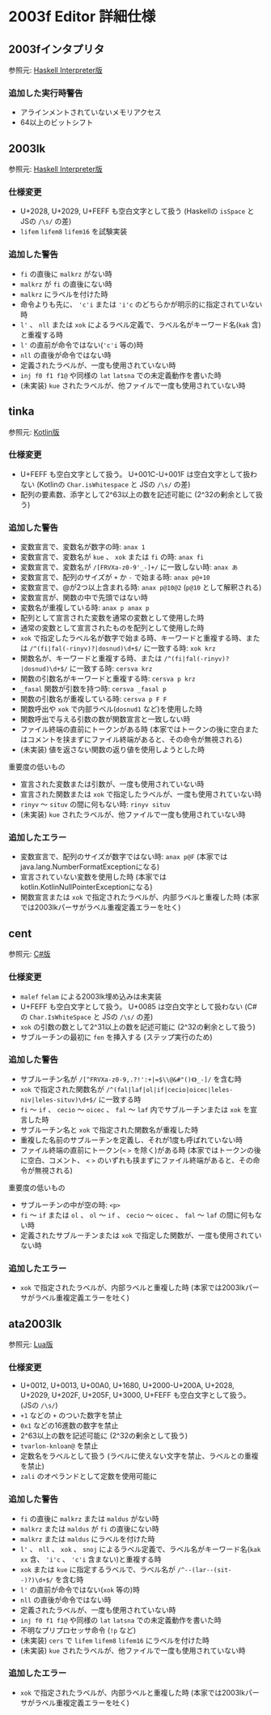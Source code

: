 # 2003f Editor 詳細仕様

## 2003fインタプリタ
参照元: [Haskell Interpreter版](https://github.com/jurliyuuri/OS/tree/master/assembler)

### 追加した実行時警告
* アラインメントされていないメモリアクセス
* 64以上のビットシフト

## 2003lk
参照元: [Haskell Interpreter版](https://github.com/jurliyuuri/OS/tree/master/assembler)

### 仕様変更
* U+2028, U+2029, U+FEFF も空白文字として扱う (Haskellの `isSpace` と JSの `/\s/` の差)
* `lifem` `lifem8` `lifem16` を試験実装

### 追加した警告
* `fi` の直後に `malkrz` がない時
* `malkrz` が `fi` の直後にない時
* `malkrz` にラベルを付けた時
* 命令よりも先に、 `'c'i` または `'i'c` のどちらかが明示的に指定されていない時
* `l'` 、 `nll` または `xok` によるラベル定義で、ラベル名がキーワード名(`kak` 含)と重複する時
* `l'` の直前が命令ではない(`'c'i` 等の)時
* `nll` の直後が命令ではない時
* 定義されたラベルが、一度も使用されていない時
* `inj f0 f1 f1@` や同様の `lat` `latsna` での未定義動作を書いた時
* (未実装) `kue` されたラベルが、他ファイルで一度も使用されていない時

## tinka
参照元: [Kotlin版](https://github.com/Nobuyuki-Tokuchi/tinka)

### 仕様変更
* U+FEFF も空白文字として扱う。 U+001C-U+001F は空白文字として扱わない (Kotlinの `Char.isWhitespace` と JSの `/\s/` の差)
* 配列の要素数、添字として2^63以上の数を記述可能に (2^32の剰余として扱う)

### 追加した警告
* 変数宣言で、変数名が数字の時: `anax 1`
* 変数宣言で、変数名が `kue` 、 `xok` または `fi` の時: `anax fi`
* 変数宣言で、変数名が `/[FRVXa-z0-9'_-]+/` に一致しない時: `anax あ`
* 変数宣言で、配列のサイズが `+` か `-` で始まる時: `anax p@+10`
* 変数宣言で、@が2つ以上含まれる時: `anax p@10@2` (`p@10` として解釈される)
* 変数宣言が、関数の中で先頭ではない時
* 変数名が重複している時: `anax p anax p`
* 配列として宣言された変数を通常の変数として使用した時
* 通常の変数として宣言されたものを配列として使用した時
* `xok` で指定したラベル名が数字で始まる時、キーワードと重複する時、または `/^(fi|fal(-rinyv)?|dosnud)\d+$/` に一致する時: `xok krz`
* 関数名が、キーワードと重複する時、または `/^(fi|fal(-rinyv)?|dosnud)\d+$/` に一致する時: `cersva krz`
* 関数の引数名がキーワードと重複する時: `cersva p krz`
* `_fasal` 関数が引数を持つ時: `cersva _fasal p`
* 関数の引数名が重複している時: `cersva p F F`
* 関数呼出や `xok` で内部ラベル(`dosnud1` など)を使用した時
* 関数呼出で与える引数の数が関数宣言と一致しない時
* ファイル終端の直前にトークンがある時 (本家ではトークンの後に空白またはコメントを挟まずにファイル終端があると、その命令が無視される)
* (未実装) 値を返さない関数の返り値を使用しようとした時

重要度の低いもの
* 宣言された変数または引数が、一度も使用されていない時
* 宣言された関数または `xok` で指定したラベルが、一度も使用されていない時
* `rinyv` 〜 `situv` の間に何もない時: `rinyv situv`
* (未実装) `kue` されたラベルが、他ファイルで一度も使用されていない時

### 追加したエラー
* 変数宣言で、配列のサイズが数字ではない時: `anax p@F` (本家ではjava.lang.NumberFormatExceptionになる)
* 宣言されていない変数を使用した時 (本家ではkotlin.KotlinNullPointerExceptionになる)
* 関数宣言または `xok` で指定されたラベルが、内部ラベルと重複した時 (本家では2003lkパーサがラベル重複定義エラーを吐く)

## cent
参照元: [C#版](https://github.com/Nobuyuki-Tokuchi/Cent)

### 仕様変更
* `malef` `felam` による2003lk埋め込みは未実装
* U+FEFF も空白文字として扱う。 U+0085 は空白文字として扱わない (C#の `Char.IsWhiteSpace` と JSの `/\s/` の差)
* `xok` の引数の数として2^31以上の数を記述可能に (2^32の剰余として扱う)
* サブルーチンの最初に `fen` を挿入する (ステップ実行のため)

### 追加した警告
* サブルーチン名が `/[^FRVXa-z0-9,.?!':+|=$\\@&#"()《》_-]/` を含む時
* `xok` で指定された関数名が `/^(fal|laf|ol|if|cecio|oicec|leles-niv|leles-situv)\d+$/` に一致する時
* `fi` 〜 `if` 、 `cecio` 〜 `oicec` 、 `fal` 〜 `laf` 内でサブルーチンまたは `xok` を宣言した時
* サブルーチン名と `xok` で指定された関数名が重複した時
* 重複した名前のサブルーチンを定義し、それが1度も呼ばれていない時
* ファイル終端の直前にトークン(`<` `>` を除く)がある時 (本家ではトークンの後に空白、コメント、 `<` `>` のいずれも挟まずにファイル終端があると、その命令が無視される)

重要度の低いもの
* サブルーチンの中が空の時: `<p>`
* `fi` 〜 `if` または `ol` 、 `ol` 〜 `if` 、 `cecio` 〜 `oicec` 、 `fal` 〜 `laf` の間に何もない時
* 定義されたサブルーチンまたは `xok` で指定した関数が、一度も使用されていない時

### 追加したエラー
* `xok` で指定されたラベルが、内部ラベルと重複した時 (本家では2003lkパーサがラベル重複定義エラーを吐く)

## ata2003lk
参照元: [Lua版](https://github.com/Nobuyuki-Tokuchi/ata2003lk)

### 仕様変更
* U+0012, U+0013, U+00A0, U+1680, U+2000-U+200A, U+2028, U+2029, U+202F, U+205F, U+3000, U+FEFF も空白文字として扱う。 (JSの `/\s/`)
* `+1` などの `+` のついた数字を禁止
* `0x1` などの16進数の数字を禁止
* 2^63以上の数を記述可能に (2^32の剰余として扱う)
* `tvarlon-knloan@` を禁止
* 定数名をラベルとして扱う (ラベルに使えない文字を禁止、ラベルとの重複を禁止)
* `zali` のオペランドとして定数を使用可能に

### 追加した警告
* `fi` の直後に `malkrz` または `maldus` がない時
* `malkrz` または `maldus` が `fi` の直後にない時
* `malkrz` または `maldus` にラベルを付けた時
* `l'` 、 `nll` 、 `xok` 、 `snoj` によるラベル定義で、ラベル名がキーワード名(`kak` `xx` 含、 `'i'c` 、 `'c'i` 含まない)と重複する時
* `xok` または `kue` に指定するラベルで、ラベル名が `/^--(lar--(sit--)?)\d+$/` を含む時
* `l'` の直前が命令ではない(`xok` 等の)時
* `nll` の直後が命令ではない時
* 定義されたラベルが、一度も使用されていない時
* `inj f0 f1 f1@` や同様の `lat` `latsna` での未定義動作を書いた時
* 不明なプリプロセッサ命令 (`!p` など)
* (未実装) `cers` で `lifem` `lifem8` `lifem16` にラベルを付けた時
* (未実装) `kue` されたラベルが、他ファイルで一度も使用されていない時

### 追加したエラー
* `xok` で指定されたラベルが、内部ラベルと重複した時 (本家では2003lkパーサがラベル重複定義エラーを吐く)
